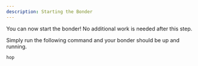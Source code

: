 ```yaml
---
description: Starting the Bonder
---
```


You can now start the bonder! No additional work is needed after this step.

Simply run the following command and your bonder should be up and running.

```bash
hop
```